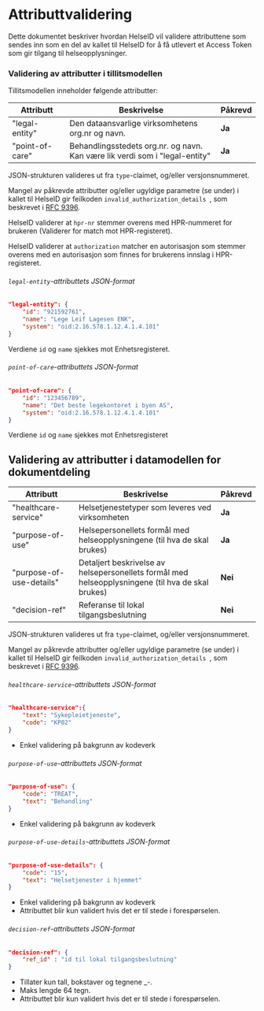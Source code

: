 # Attributtvalidering

Dette dokumentet beskriver hvordan HelseID vil validere attributtene som sendes inn som en del av kallet til HelseID for å få utlevert et Access Token som gir tilgang til helseopplysninger.

### Validering av attributter i tillitsmodellen

Tillitsmodellen inneholder følgende attributter:

| Attributt | Beskrivelse | Påkrevd |
| --- | --- | --- |
| "legal-entity" | Den dataansvarlige virksomhetens org.nr og navn. | **Ja** |
| "point-of-care" | Behandlingsstedets org.nr. og navn.<br>Kan være lik verdi som i "legal-entity" | **Ja** |

JSON-strukturen valideres ut fra `type`-claimet, og/eller versjonsnummeret.

Mangel av påkrevde attributter og/eller ugyldige parametre (se under) i kallet til HelseID gir feilkoden `invalid_authorization_details `, som beskrevet i [RFC 9396](https://www.rfc-editor.org/rfc/rfc9396#name-authorization-error-respons).

HelseID validerer at `hpr-nr` stemmer overens med HPR-nummeret for brukeren (Validerer for match mot HPR-registeret). 

HelseID validerer at `authorization` matcher en autorisasjon som stemmer overens med en autorisasjon som finnes for brukerens innslag i HPR-registeret.

###### `legal-entity`-attributtets JSON-format

````JSON
"legal-entity": {
    "id": "921592761",
    "name": "Lege Leif Lagesen ENK",
    "system": "oid:2.16.578.1.12.4.1.4.101"    
}
```` 

Verdiene `id` og `name` sjekkes mot Enhetsregisteret.

###### `point-of-care`-attributtets JSON-format

````JSON
"point-of-care": {
    "id": "123456789",
    "name": "Det beste legekontoret i byen AS",
    "system": "oid:2.16.578.1.12.4.1.4.101"    
}
````

Verdiene `id` og `name` sjekkes mot Enhetsregisteret


## Validering av attributter i datamodellen for dokumentdeling

| Attributt | Beskrivelse | Påkrevd |
| --- | --- | --- |
| "healthcare-service" | Helsetjenestetyper som leveres ved virksomheten |  **Ja** |
| "purpose-of-use" | Helsepersonellets formål med helseopplysningene (til hva de skal brukes) |  **Ja** |
| "purpose-of-use-details" | Detaljert beskrivelse av helsepersonellets formål med helseopplysningene (til hva de skal brukes) | **Nei** |
| "decision-ref" | Referanse til lokal tilgangsbeslutning | **Nei** |

JSON-strukturen valideres ut fra `type`-claimet, og/eller versjonsnummeret.

Mangel av påkrevde attributter og/eller ugyldige parametre (se under) i kallet til HelseID gir feilkoden `invalid_authorization_details `, som beskrevet i [RFC 9396](https://www.rfc-editor.org/rfc/rfc9396#name-authorization-error-respons).


###### `healthcare-service`-attributtets JSON-format

````JSON
"healthcare-service":{
    "text": "Sykepleietjeneste",
    "code": "KP02"
}
````
* Enkel validering på bakgrunn av kodeverk

###### `purpose-of-use`-attributtets JSON-format

````JSON
"purpose-of-use": {
    "code": "TREAT",
    "text": "Behandling"
}
````
* Enkel validering på bakgrunn av kodeverk

###### `purpose-of-use-details`-attributtets JSON-format

````JSON
"purpose-of-use-details": {
    "code": "15",
    "text": "Helsetjenester i hjemmet"
}
````
* Enkel validering på bakgrunn av kodeverk
* Attributtet blir kun validert hvis det er til stede i forespørselen.

###### `decision-ref`-attributtets JSON-format

````JSON
"decision-ref": {
    "ref_id" : "id til lokal tilgangsbeslutning"
}
````
* Tillater kun tall, bokstaver og tegnene _-. 
* Maks lengde 64 tegn.
* Attributtet blir kun validert hvis det er til stede i forespørselen.
